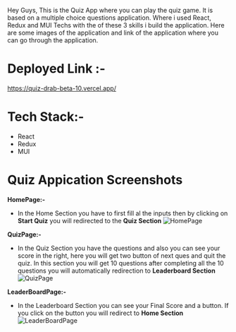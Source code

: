 Hey Guys,
This is the Quiz App where you can play the quiz game. It is based on a multiple choice questions application. Where i used React, Redux and MUI Techs with the of these 3 skills i build the application.
Here are some images of the application and link of the application where you can go through the application.

# Deployed Link :-
https://quiz-drab-beta-10.vercel.app/

# Tech Stack:-
- React
- Redux
- MUI

# Quiz Appication Screenshots

**HomePage:-**
- In the Home Section you have to first fill al the inputs then by clicking on **Start Quiz** you will redirected to the **Quiz Section**
![HomePage](https://github.com/affanansarii/Quiz/assets/107958267/71d80280-b4cb-49d6-91c0-e2376a618786)

**QuizPage:-**
- In the Quiz Section you have the questions and also you can see your score in the right, here you will get two button of next ques and quit the quiz. In this section you will get 10 questions after completing all the 10 questions you will automatically redirection to **Leaderboard Section**
![QuizPage](https://github.com/affanansarii/Quiz/assets/107958267/5a2b9e88-920d-4a44-87ea-8f3e93608f02)

**LeaderBoardPage:-**
- In the Leaderboard Section you can see your Final Score and a button. If you click on the button you will redirect to **Home Section** 
![LeaderBoardPage](https://github.com/affanansarii/Quiz/assets/107958267/c8cbdeec-0708-4c3a-b8e9-809243ef2a24)
